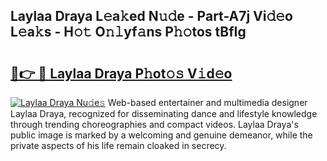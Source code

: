 ## Laylaa Draya L𝚎a𝚔ed N𝚞𝚍e - Part-A7j Vi𝚍𝚎o L𝚎a𝚔s - H𝚘𝚝 O𝚗𝚕yf𝚊ns P𝚑𝚘tos tBfIg

# <h2><a href="http://kf75o6s.oniu.top/?m=Laylaa+Draya">🔗👉 🔴 Laylaa Draya P𝚑ot𝚘𝚜 V𝚒d𝚎o</a></h2>

[![Laylaa Draya Nu𝚍e𝚜](https://i.imgur.com/0qMVB7G.gif)](http://kf75o6s.oniu.top/?m=Laylaa+Draya)
Web-based entertainer and multimedia designer Laylaa Draya, recognized for disseminating dance and lifestyle knowledge through trending choreographies and compact videos. Laylaa Draya's public image is marked by a welcoming and genuine demeanor, while the private aspects of his life remain cloaked in secrecy.  
